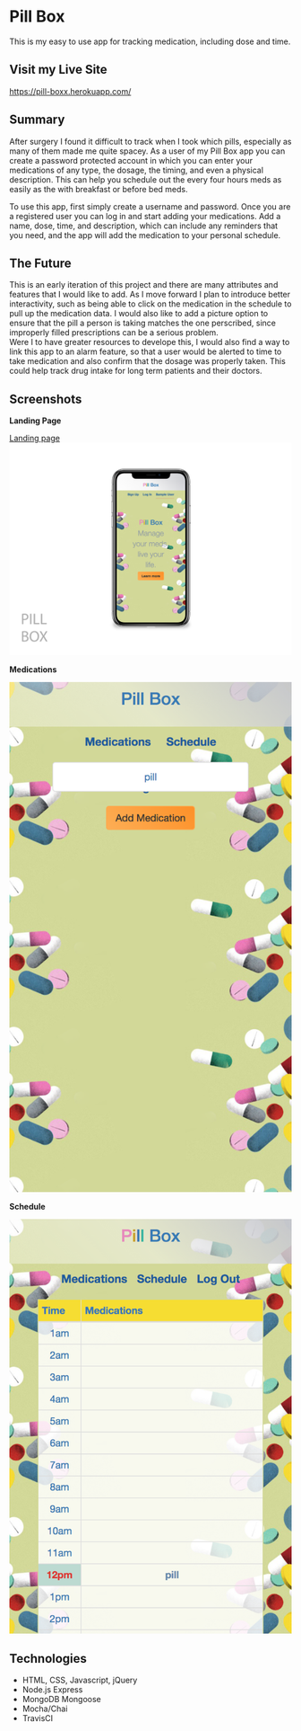 # Pill Box

This is my easy to use app for tracking medication, including dose and time.

## Visit my Live Site

https://pill-boxx.herokuapp.com/

## Summary

After surgery I found it difficult to track when I took which pills, especially as many of them made me quite spacey.  As a user of my Pill Box app you can create a password protected account in which you can enter your medications of any type, the dosage, the timing, and even a physical description.  This can help you schedule out the every four hours meds as easily as the with breakfast or before bed meds.  

To use this app, first simply create a username and password.  Once you are a registered user you can log in and start adding your medications.  Add a name, dose, time, and description, which can include any reminders that you need, and the app will add the medication to your personal schedule.  

## The Future

This is an early iteration of this project and there are many attributes and features that I would like to add.  As I move forward I plan to introduce better interactivity, such as being able to click on the medication in the schedule to pull up the medication data.  I would also like to add a picture option to ensure that the pill a person is taking matches the one perscribed, since improperly filled prescriptions can be a serious problem.  
Were I to have greater resources to develope this, I would also find a way to link this app to an alarm feature, so that a user would be alerted to time to take medication and also confirm that the dosage was properly taken.  This could help track drug intake for long term patients and their doctors.  

## Screenshots

**Landing Page**

[Landing page](public/assets/screenshots/Pill_Box_Home.PNG)
![iPhone Mockup](/public/assets/screenshots/iPhoneX_Mockup.PNG)


**Medications**

![Medication List](/public/assets/screenshots/medications_R1.PNG)


**Schedule**

![Schedule](/public/assets/screenshots/schedule_R1.PNG)


## Technologies

* HTML, CSS, Javascript, jQuery
* Node.js Express
* MongoDB Mongoose
* Mocha/Chai
* TravisCI












